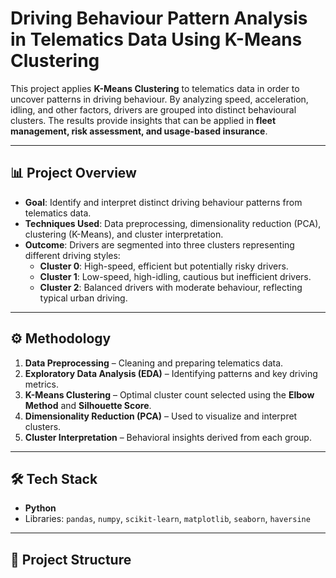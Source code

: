 # Driving Behaviour Pattern Analysis in Telematics Data Using K-Means Clustering

This project applies **K-Means Clustering** to telematics data in order to uncover patterns in driving behaviour. By analyzing speed, acceleration, idling, and other factors, drivers are grouped into distinct behavioural clusters. The results provide insights that can be applied in **fleet management, risk assessment, and usage-based insurance**.

---

## 📊 Project Overview
- **Goal**: Identify and interpret distinct driving behaviour patterns from telematics data.  
- **Techniques Used**: Data preprocessing, dimensionality reduction (PCA), clustering (K-Means), and cluster interpretation.  
- **Outcome**: Drivers are segmented into three clusters representing different driving styles:
  - **Cluster 0**: High-speed, efficient but potentially risky drivers.  
  - **Cluster 1**: Low-speed, high-idling, cautious but inefficient drivers.  
  - **Cluster 2**: Balanced drivers with moderate behaviour, reflecting typical urban driving.  

---

## ⚙️ Methodology
1. **Data Preprocessing** – Cleaning and preparing telematics data.  
2. **Exploratory Data Analysis (EDA)** – Identifying patterns and key driving metrics.  
3. **K-Means Clustering** – Optimal cluster count selected using the **Elbow Method** and **Silhouette Score**.  
4. **Dimensionality Reduction (PCA)** – Used to visualize and interpret clusters.  
5. **Cluster Interpretation** – Behavioral insights derived from each group.  

---

## 🛠️ Tech Stack
- **Python**  
- Libraries: `pandas`, `numpy`, `scikit-learn`, `matplotlib`, `seaborn`, `haversine`  

---

## 📂 Project Structure

